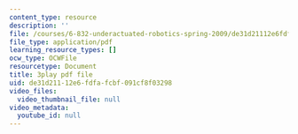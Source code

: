 ```yaml
---
content_type: resource
description: ''
file: /courses/6-832-underactuated-robotics-spring-2009/de31d21112e6fdfafcbf091cf8f03298_9qnpQ1hVlqw.pdf
file_type: application/pdf
learning_resource_types: []
ocw_type: OCWFile
resourcetype: Document
title: 3play pdf file
uid: de31d211-12e6-fdfa-fcbf-091cf8f03298
video_files:
  video_thumbnail_file: null
video_metadata:
  youtube_id: null
---
```


